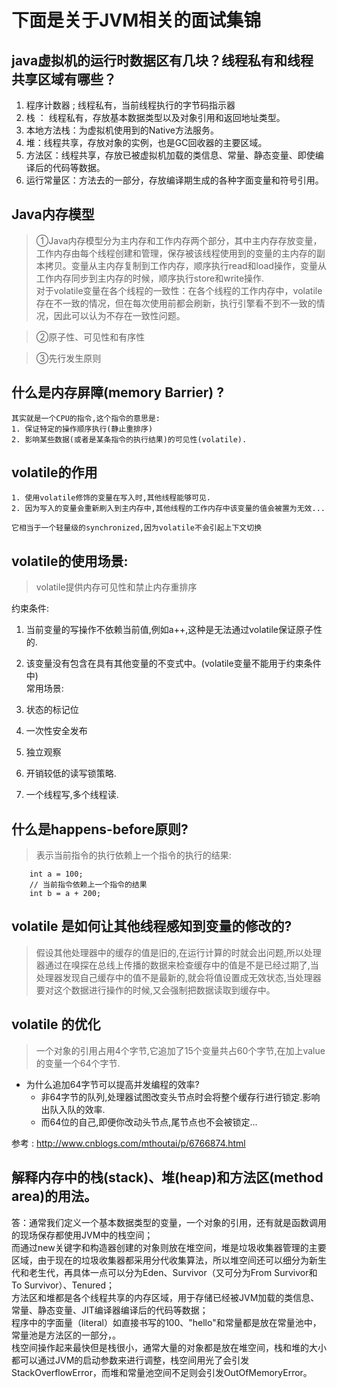 # 下面是关于JVM相关的面试集锦

## java虚拟机的运行时数据区有几块？线程私有和线程共享区域有哪些？
1. 程序计数器 ; 线程私有，当前线程执行的字节码指示器
2. 栈 ： 线程私有，存放基本数据类型以及对象引用和返回地址类型。
3. 本地方法栈：为虚拟机使用到的Native方法服务。
4. 堆：线程共享，存放对象的实例，也是GC回收器的主要区域。
5. 方法区：线程共享，存放已被虚拟机加载的类信息、常量、静态变量、即使编译后的代码等数据。
6. 运行常量区：方法去的一部分，存放编译期生成的各种字面变量和符号引用。


## Java内存模型

> ①Java内存模型分为主内存和工作内存两个部分，其中主内存存放变量，工作内存由每个线程创建和管理，保存被该线程使用到的变量的主内存的副本拷贝。变量从主内存复制到工作内存，顺序执行read和load操作，变量从工作内存同步到主内存的时候，顺序执行store和write操作.  
> 对于volatile变量在各个线程的一致性：在各个线程的工作内存中，volatile存在不一致的情况，但在每次使用前都会刷新，执行引擎看不到不一致的情况，因此可以认为不存在一致性问题。

> ②原子性、可见性和有序性

> ③先行发生原则

## 什么是内存屏障(memory Barrier) ? 
    其实就是一个CPU的指令,这个指令的意思是:  
    1. 保证特定的操作顺序执行(静止重排序)
    2. 影响某些数据(或者是某条指令的执行结果)的可见性(volatile).

## volatile的作用
    1. 使用volatile修饰的变量在写入时,其他线程能够可见.
    2. 因为写入的变量会重新刷入到主内存中,其他线程的工作内存中该变量的值会被置为无效...
    
    它相当于一个轻量级的synchronized,因为volatile不会引起上下文切换


## volatile的使用场景:

> volatile提供内存可见性和禁止内存重排序


  约束条件:
1. 当前变量的写操作不依赖当前值,例如a++,这种是无法通过volatile保证原子性的.
2. 该变量没有包含在具有其他变量的不变式中。(volatile变量不能用于约束条件中)  
    常用场景:  

3. 状态的标记位
4. 一次性安全发布
5. 独立观察
6. 开销较低的读写锁策略.
7. 一个线程写,多个线程读.

## 什么是happens-before原则?
> 表示当前指令的执行依赖上一个指令的执行的结果:  

```
    int a = 100;
    // 当前指令依赖上一个指令的结果
    int b = a + 200;
```

## volatile 是如何让其他线程感知到变量的修改的?
> 假设其他处理器中的缓存的值是旧的,在运行计算的时就会出问题,所以处理器通过在嗅探在总线上传播的数据来检查缓存中的值是不是已经过期了,当处理器发现自己缓存中的值不是最新的,就会将值设置成无效状态,当处理器要对这个数据进行操作的时候,又会强制把数据读取到缓存中。


## volatile 的优化
> 一个对象的引用占用4个字节,它追加了15个变量共占60个字节,在加上value的变量一个64个字节.

- 为什么追加64字节可以提高并发编程的效率?
    - 非64字节的队列,处理器试图改变头节点时会将整个缓存行进行锁定.影响出队入队的效率.
    - 而64位的自己,即便你改动头节点,尾节点也不会被锁定...

参考 : http://www.cnblogs.com/mthoutai/p/6766874.html


## 解释内存中的栈(stack)、堆(heap)和方法区(method area)的用法。
答：通常我们定义一个基本数据类型的变量，一个对象的引用，还有就是函数调用的现场保存都使用JVM中的栈空间；   
而通过new关键字和构造器创建的对象则放在堆空间，堆是垃圾收集器管理的主要区域，由于现在的垃圾收集器都采用分代收集算法，所以堆空间还可以细分为新生代和老生代，再具体一点可以分为Eden、Survivor（又可分为From Survivor和To Survivor）、Tenured；  
方法区和堆都是各个线程共享的内存区域，用于存储已经被JVM加载的类信息、常量、静态变量、JIT编译器编译后的代码等数据；  
程序中的字面量（literal）如直接书写的100、"hello"和常量都是放在常量池中，常量池是方法区的一部分，。  
栈空间操作起来最快但是栈很小，通常大量的对象都是放在堆空间，栈和堆的大小都可以通过JVM的启动参数来进行调整，栈空间用光了会引发StackOverflowError，而堆和常量池空间不足则会引发OutOfMemoryError。